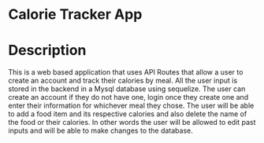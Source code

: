 # Calorie Tracker App

# Description
This is a web based application that uses API Routes that allow a user to create an account and track their calories by meal. All the user input is stored in the backend in a Mysql database using sequelize. The user can create an account if they do not have one, login once they create one and enter their information for whichever meal they chose. The user will be able to add a food item and its respective calories and also delete the name of the food or their calories. In other words the user will be allowed to edit past inputs and will be able to make changes to the database.

#